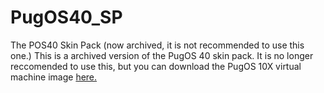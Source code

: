 # PugOS40_SP
The POS40 Skin Pack (now archived, it is not recommended to use this one.)
This is a archived version of the PugOS 40 skin pack.
It is no longer reccomended to use this, but you can download the PugOS 10X virtual machine image [here.](https://www.mediafire.com/file/sv2s3uzqr3bfn3z/PugOS+10X.ova/file)
